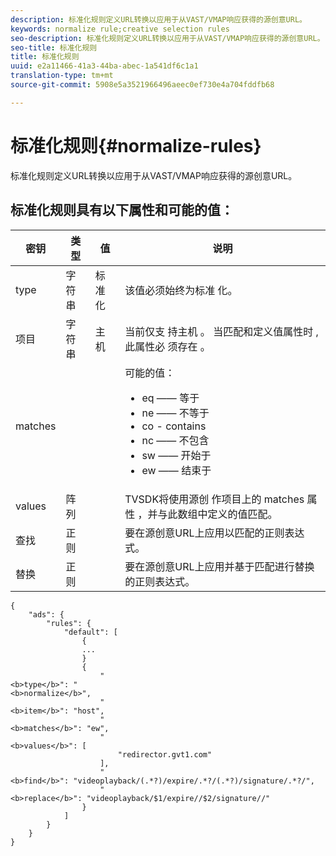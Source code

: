 ```yaml
---
description: 标准化规则定义URL转换以应用于从VAST/VMAP响应获得的源创意URL。
keywords: normalize rule;creative selection rules
seo-description: 标准化规则定义URL转换以应用于从VAST/VMAP响应获得的源创意URL。
seo-title: 标准化规则
title: 标准化规则
uuid: e2a11466-41a3-44ba-abec-1a541df6c1a1
translation-type: tm+mt
source-git-commit: 5908e5a3521966496aeec0ef730e4a704fddfb68

---
```



# 标准化规则{#normalize-rules}

标准化规则定义URL转换以应用于从VAST/VMAP响应获得的源创意URL。

## 标准化规则具有以下属性和可能的值：

<table id="table_ljp_tgx_hz">  
 <thead> 
  <tr> 
   <th class="entry"> 密钥</th> 
   <th class="entry"> 类型</th> 
   <th class="entry"> 值</th> 
   <th class="entry"> 说明</th> 
  </tr> 
 </thead>
 <tbody> 
  <tr> 
   <td><span class="codeph"> type</span></td> 
   <td><span class="codeph"> 字符串</span></td> 
   <td><span class="codeph"> 标准化</span></td> 
   <td>该值必须始终为标准 <span class="codeph"> 化</span>。</td> 
  </tr> 
  <tr> 
   <td><span class="codeph"> 项目</span></td> 
   <td><span class="codeph"> 字符串</span></td> 
   <td><span class="codeph"> 主机</span></td> 
   <td>当前仅支 <span class="codeph"> 持主机</span> 。 当匹配和定义值属性时 <span class="codeph"> ,</span> 此属性必 <span class="codeph"> 须存在</span> 。</td> 
  </tr> 
  <tr> 
   <td><span class="codeph"> matches</span></td> 
   <td></td> 
   <td></td> 
   <td>可能的值：
    <ul id="ul_tnf_2hx_hz"> 
     <li><span class="codeph"> eq</span> —— 等于</li> 
     <li><span class="codeph"> ne</span> —— 不等于</li> 
     <li><span class="codeph"> co</span> - contains</li> 
     <li><span class="codeph"> nc</span> —— 不包含</li> 
     <li><span class="codeph"> sw</span> —— 开始于</li> 
     <li><span class="codeph"> ew</span> —— 结束于</li> 
    </ul></td> 
  </tr> 
  <tr> 
   <td><span class="codeph"> values</span></td> 
   <td><span class="codeph"> 阵列</span></td> 
   <td></td> 
   <td>TVSDK将使用源创 <span class="codeph"> 作项目上的</span> matches <span class="codeph"> 属性</span> ，并与此数组中定义的值匹配。</td> 
  </tr> 
  <tr> 
   <td><span class="codeph"> 查找</span></td> 
   <td><span class="codeph"> 正则</span></td> 
   <td></td> 
   <td> 要在源创意URL上应用以匹配的正则表达式。</td> 
  </tr> 
  <tr> 
   <td><span class="codeph"> 替换</span></td> 
   <td><span class="codeph"> 正则</span></td> 
   <td></td> 
   <td> 要在源创意URL上应用并基于匹配进行替换的正则表达式。</td> 
  </tr> 
 </tbody> 
</table>

```
{
    "ads": {
        "rules": {
            "default": [
                {
                ...
                }
                {
                    "
<b>type</b>": "
<b>normalize</b>",
                    "
<b>item</b>": "host",
                    "
<b>matches</b>": "ew",
                    "
<b>values</b>": [
                        "redirector.gvt1.com"
                    ],
                    "
<b>find</b>": "videoplayback/(.*?)/expire/.*?/(.*?)/signature/.*?/",
                    "
<b>replace</b>": "videoplayback/$1/expire//$2/signature//"
                }                
            ]
        }
    }
}
```

